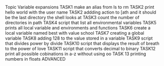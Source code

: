  Topic Variable expansions
 TASK1 make an alias from ls to rm 
TASK2 print hello world with the user name 
TASK2 addding action to [ath and it should be the last directory the shell looks at 
TASK3 count the number of directories in path
TASK4 script that list all environmental variables
 TASK5 prints all local variable and environments and functions
 TASK6 create a local variable named best with value school
 TASK7 creating a global variable 
TASK8 adding 128 to the value stored in a variable
 TASK9 script that divides power by divide
 TASK10 script that displays the result of breath to the power of love
 TASK11 script that converts decimal to binary
 TASK12 print all possible cobinations in a-z without using oo
 TASK 13 printing numbers in floats
 ADVANCED
